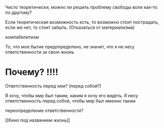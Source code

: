 Чисто теоретически, можно ли решить проблему свободы воли как-то по другому?

Если теоретическая возможность есть, то возможно стоит пострадать, если же нет, то стоит забыть.
(Отказаться от материализма)

компабилитизм

То, что мое бытие предопределено, не значит, что я не несу ответственности за свою жизнь 
# Почему? !!!!

Ответственность перед кем? (перед собой?)

Я хочу, чтобы мир был таким, каким я хочу его видеть. Я несу ответственность перед собой, чтобы мир был именно таким

переопределение ответственности?

[[Кино под названием жизнь]]